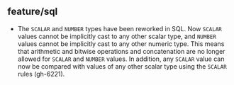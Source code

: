 ## feature/sql

* The `SCALAR` and `NUMBER` types have been reworked in SQL. Now `SCALAR` values
  cannot be implicitly cast to any other scalar type, and `NUMBER` values cannot be
  implicitly cast to any other numeric type. This means that arithmetic and
  bitwise operations and concatenation are no longer allowed for `SCALAR` and `NUMBER`
  values. In addition, any `SCALAR` value can now be compared with values of any
  other scalar type using the `SCALAR` rules (gh-6221).
